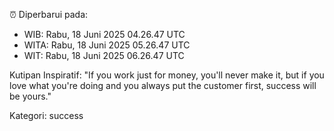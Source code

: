 ⏰ Diperbarui pada:
- WIB: Rabu, 18 Juni 2025 04.26.47 UTC
- WITA: Rabu, 18 Juni 2025 05.26.47 UTC
- WIT: Rabu, 18 Juni 2025 06.26.47 UTC

Kutipan Inspiratif:
"If you work just for money, you'll never make it, but if you love what you're doing and you always put the customer first, success will be yours."


Kategori: success

